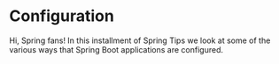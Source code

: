 # Configuration

Hi, Spring fans! In this installment of Spring Tips we look at some of the various ways that Spring Boot applications are configured.
